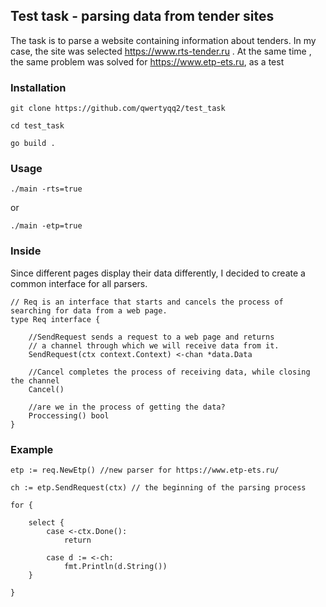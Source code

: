 
## Test task - parsing data from tender sites

The task is to parse a website containing
information about tenders. In my case, the site was selected https://www.rts-tender.ru . At the same time , the same problem was solved for https://www.etp-ets.ru, as a test

### Installation

    git clone https://github.com/qwertyqq2/test_task
    
    cd test_task

    go build .


### Usage

    ./main -rts=true

or

    ./main -etp=true

### Inside

Since different pages display their data differently, I decided to create a common interface for all parsers.

    // Req is an interface that starts and cancels the process of searching for data from a web page.
    type Req interface {

        //SendRequest sends a request to a web page and returns
        // a channel through which we will receive data from it.
        SendRequest(ctx context.Context) <-chan *data.Data

        //Cancel completes the process of receiving data, while closing the channel
        Cancel()

        //are we in the process of getting the data?
        Proccessing() bool
    }



### Example

    
    etp := req.NewEtp() //new parser for https://www.etp-ets.ru/
    
    ch := etp.SendRequest(ctx) // the beginning of the parsing process
    
    for {
    
        select {
            case <-ctx.Done():
                return
    
            case d := <-ch:
                fmt.Println(d.String())
        }
    
    }

